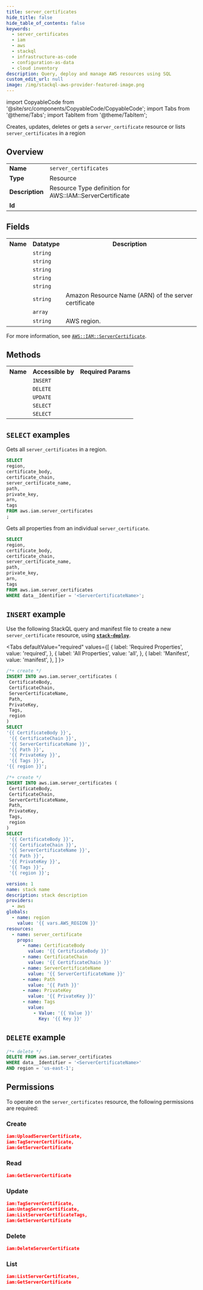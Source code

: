 ```yaml
---
title: server_certificates
hide_title: false
hide_table_of_contents: false
keywords:
  - server_certificates
  - iam
  - aws
  - stackql
  - infrastructure-as-code
  - configuration-as-data
  - cloud inventory
description: Query, deploy and manage AWS resources using SQL
custom_edit_url: null
image: /img/stackql-aws-provider-featured-image.png
---
```


import CopyableCode from '@site/src/components/CopyableCode/CopyableCode';
import Tabs from '@theme/Tabs';
import TabItem from '@theme/TabItem';

Creates, updates, deletes or gets a <code>server_certificate</code> resource or lists <code>server_certificates</code> in a region

## Overview
<table>
<tbody>
<tr><td><b>Name</b></td><td><code>server_certificates</code></td></tr>
<tr><td><b>Type</b></td><td>Resource</td></tr>
<tr><td><b>Description</b></td><td>Resource Type definition for AWS::IAM::ServerCertificate</td></tr>
<tr><td><b>Id</b></td><td><CopyableCode code="aws.iam.server_certificates" /></td></tr>
</tbody>
</table>

## Fields
<table>
<tbody>
<tr><th>Name</th><th>Datatype</th><th>Description</th></tr><tr><td><CopyableCode code="certificate_body" /></td><td><code>string</code></td><td></td></tr>
<tr><td><CopyableCode code="certificate_chain" /></td><td><code>string</code></td><td></td></tr>
<tr><td><CopyableCode code="server_certificate_name" /></td><td><code>string</code></td><td></td></tr>
<tr><td><CopyableCode code="path" /></td><td><code>string</code></td><td></td></tr>
<tr><td><CopyableCode code="private_key" /></td><td><code>string</code></td><td></td></tr>
<tr><td><CopyableCode code="arn" /></td><td><code>string</code></td><td>Amazon Resource Name (ARN) of the server certificate</td></tr>
<tr><td><CopyableCode code="tags" /></td><td><code>array</code></td><td></td></tr>
<tr><td><CopyableCode code="region" /></td><td><code>string</code></td><td>AWS region.</td></tr>
</tbody>
</table>

For more information, see <a href="https://docs.aws.amazon.com/AWSCloudFormation/latest/UserGuide/aws-resource-iam-servercertificate.html"><code>AWS::IAM::ServerCertificate</code></a>.

## Methods

<table>
<tbody>
  <tr>
    <th>Name</th>
    <th>Accessible by</th>
    <th>Required Params</th>
  </tr>
  <tr>
    <td><CopyableCode code="create_resource" /></td>
    <td><code>INSERT</code></td>
    <td><CopyableCode code="region" /></td>
  </tr>
  <tr>
    <td><CopyableCode code="delete_resource" /></td>
    <td><code>DELETE</code></td>
    <td><CopyableCode code="data__Identifier, region" /></td>
  </tr>
  <tr>
    <td><CopyableCode code="update_resource" /></td>
    <td><code>UPDATE</code></td>
    <td><CopyableCode code="data__Identifier, data__PatchDocument, region" /></td>
  </tr>
  <tr>
    <td><CopyableCode code="list_resources" /></td>
    <td><code>SELECT</code></td>
    <td><CopyableCode code="region" /></td>
  </tr>
  <tr>
    <td><CopyableCode code="get_resource" /></td>
    <td><code>SELECT</code></td>
    <td><CopyableCode code="data__Identifier, region" /></td>
  </tr>
</tbody>
</table>

## `SELECT` examples
Gets all <code>server_certificates</code> in a region.
```sql
SELECT
region,
certificate_body,
certificate_chain,
server_certificate_name,
path,
private_key,
arn,
tags
FROM aws.iam.server_certificates
;
```
Gets all properties from an individual <code>server_certificate</code>.
```sql
SELECT
region,
certificate_body,
certificate_chain,
server_certificate_name,
path,
private_key,
arn,
tags
FROM aws.iam.server_certificates
WHERE data__Identifier = '<ServerCertificateName>';
```

## `INSERT` example

Use the following StackQL query and manifest file to create a new <code>server_certificate</code> resource, using [__`stack-deploy`__](https://pypi.org/project/stack-deploy/).

<Tabs
    defaultValue="required"
    values={[
      { label: 'Required Properties', value: 'required', },
      { label: 'All Properties', value: 'all', },
      { label: 'Manifest', value: 'manifest', },
    ]
}>
<TabItem value="required">

```sql
/*+ create */
INSERT INTO aws.iam.server_certificates (
 CertificateBody,
 CertificateChain,
 ServerCertificateName,
 Path,
 PrivateKey,
 Tags,
 region
)
SELECT 
'{{ CertificateBody }}',
 '{{ CertificateChain }}',
 '{{ ServerCertificateName }}',
 '{{ Path }}',
 '{{ PrivateKey }}',
 '{{ Tags }}',
'{{ region }}';
```
</TabItem>
<TabItem value="all">

```sql
/*+ create */
INSERT INTO aws.iam.server_certificates (
 CertificateBody,
 CertificateChain,
 ServerCertificateName,
 Path,
 PrivateKey,
 Tags,
 region
)
SELECT 
 '{{ CertificateBody }}',
 '{{ CertificateChain }}',
 '{{ ServerCertificateName }}',
 '{{ Path }}',
 '{{ PrivateKey }}',
 '{{ Tags }}',
 '{{ region }}';
```
</TabItem>
<TabItem value="manifest">

```yaml
version: 1
name: stack name
description: stack description
providers:
  - aws
globals:
  - name: region
    value: '{{ vars.AWS_REGION }}'
resources:
  - name: server_certificate
    props:
      - name: CertificateBody
        value: '{{ CertificateBody }}'
      - name: CertificateChain
        value: '{{ CertificateChain }}'
      - name: ServerCertificateName
        value: '{{ ServerCertificateName }}'
      - name: Path
        value: '{{ Path }}'
      - name: PrivateKey
        value: '{{ PrivateKey }}'
      - name: Tags
        value:
          - Value: '{{ Value }}'
            Key: '{{ Key }}'

```
</TabItem>
</Tabs>

## `DELETE` example

```sql
/*+ delete */
DELETE FROM aws.iam.server_certificates
WHERE data__Identifier = '<ServerCertificateName>'
AND region = 'us-east-1';
```

## Permissions

To operate on the <code>server_certificates</code> resource, the following permissions are required:

### Create
```json
iam:UploadServerCertificate,
iam:TagServerCertificate,
iam:GetServerCertificate
```

### Read
```json
iam:GetServerCertificate
```

### Update
```json
iam:TagServerCertificate,
iam:UntagServerCertificate,
iam:ListServerCertificateTags,
iam:GetServerCertificate
```

### Delete
```json
iam:DeleteServerCertificate
```

### List
```json
iam:ListServerCertificates,
iam:GetServerCertificate
```
